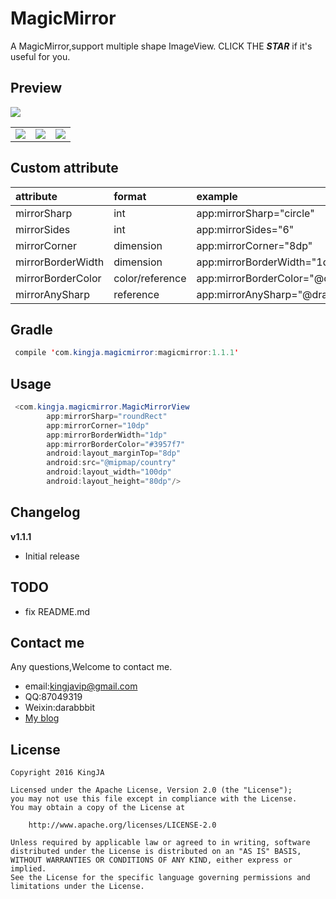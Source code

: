 # MagicMirror
A MagicMirror,support multiple shape ImageView. CLICK THE ***STAR***  if it's useful for you.

## Preview
![](https://github.com/KingJA/MagicMirrorView/blob/master/readme/preview.png)

| |||
|:---|:----|:----|
|![](https://github.com/KingJA/MagicMirrorView/blob/master/readme/item.png) |![](https://github.com/KingJA/MagicMirrorView/blob/master/readme/item.png)|![](https://github.com/KingJA/MagicMirrorView/blob/master/readme/item.png)|

## Custom attribute
| attribute | format | example  |
| :------------- |:-------------| :-----|
| mirrorSharp | int      | app:mirrorSharp="circle" |
| mirrorSides | int      | app:mirrorSides="6" |
| mirrorCorner | dimension      | app:mirrorCorner="8dp" |
| mirrorBorderWidth | dimension      | app:mirrorBorderWidth="1dp" |
| mirrorBorderColor | color/reference     | app:mirrorBorderColor="@color/red" |
| mirrorAnySharp | reference     | app:mirrorAnySharp="@drawable/beauty" |

<!--![](https://github.com/KingJA/SwitchButton/blob/master/img/mark.png)-->
## Gradle
```java
 compile 'com.kingja.magicmirror:magicmirror:1.1.1'
```

## Usage
```java
 <com.kingja.magicmirror.MagicMirrorView
        app:mirrorSharp="roundRect"
        app:mirrorCorner="10dp"
        app:mirrorBorderWidth="1dp"
        app:mirrorBorderColor="#3957f7"
        android:layout_marginTop="8dp"
        android:src="@mipmap/country"
        android:layout_width="100dp"
        android:layout_height="80dp"/>
```

## Changelog

**v1.1.1**
- Initial release 

## TODO

* fix README.md

## Contact me
Any questions,Welcome to contact me.
* email:kingjavip@gmail.com
* QQ:87049319
* Weixin:darabbbit
* [My blog](https://kingja.github.io)

## License

    Copyright 2016 KingJA

    Licensed under the Apache License, Version 2.0 (the "License");
    you may not use this file except in compliance with the License.
    You may obtain a copy of the License at

        http://www.apache.org/licenses/LICENSE-2.0

    Unless required by applicable law or agreed to in writing, software
    distributed under the License is distributed on an "AS IS" BASIS,
    WITHOUT WARRANTIES OR CONDITIONS OF ANY KIND, either express or implied.
    See the License for the specific language governing permissions and
    limitations under the License.

